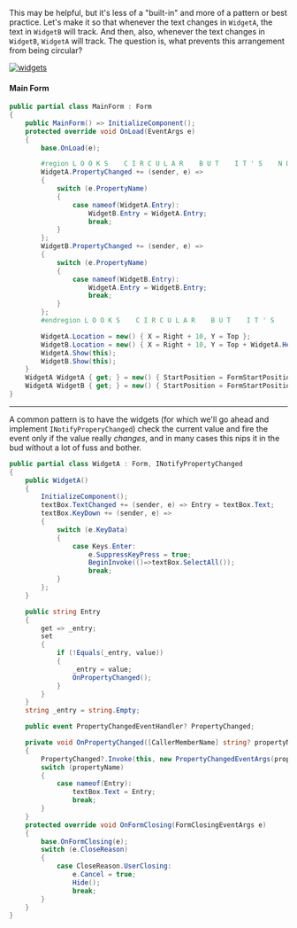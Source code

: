 This may be helpful, but it's less of a "built-in" and more of a pattern or best practice. Let's make it so that whenever the text changes in `WidgetA`, the text in `WidgetB` will track. And then, also, whenever the text changes in `WidgetB`, `WidgetA` will track. The question is, what prevents this arrangement from being circular?

[![widgets][1]][1]

#### Main Form

```csharp
public partial class MainForm : Form
{
    public MainForm() => InitializeComponent();
    protected override void OnLoad(EventArgs e)
    {
        base.OnLoad(e);

        #region L O O K S    C I R C U L A R    B U T    I T ' S    N O T
        WidgetA.PropertyChanged += (sender, e) =>
        {
            switch (e.PropertyName)
            {
                case nameof(WidgetA.Entry):
                    WidgetB.Entry = WidgetA.Entry;
                    break;
            }
        };           
        WidgetB.PropertyChanged += (sender, e) =>
        {
            switch (e.PropertyName)
            {
                case nameof(WidgetB.Entry):
                    WidgetA.Entry = WidgetB.Entry;
                    break;
            }
        };
        #endregion L O O K S    C I R C U L A R    B U T    I T ' S    N O T

        WidgetA.Location = new() { X = Right + 10, Y = Top };
        WidgetB.Location = new() { X = Right + 10, Y = Top + WidgetA.Height + 10};
        WidgetA.Show(this);
        WidgetB.Show(this);
    }
    WidgetA WidgetA { get; } = new() { StartPosition = FormStartPosition.Manual };
    WidgetA WidgetB { get; } = new() { StartPosition = FormStartPosition.Manual };
}
```

___

A common pattern is to have the widgets (for which we'll go ahead and implement `INotifyProperyChanged`) check the current value and fire the event only if the value really _changes_, and in many cases this nips it in the bud without a lot of fuss and bother. 

```csharp
public partial class WidgetA : Form, INotifyPropertyChanged
{
    public WidgetA()
    {
        InitializeComponent();
        textBox.TextChanged += (sender, e) => Entry = textBox.Text;
        textBox.KeyDown += (sender, e) =>
        {
            switch (e.KeyData)
            {
                case Keys.Enter:
                    e.SuppressKeyPress = true;
                    BeginInvoke(()=>textBox.SelectAll());
                    break;
            }
        };
    }

    public string Entry
    {
        get => _entry;
        set
        {
            if (!Equals(_entry, value))
            {
                _entry = value;
                OnPropertyChanged();
            }
        }
    }
    string _entry = string.Empty;

    public event PropertyChangedEventHandler? PropertyChanged;

    private void OnPropertyChanged([CallerMemberName] string? propertyName = null)
    {
        PropertyChanged?.Invoke(this, new PropertyChangedEventArgs(propertyName));
        switch (propertyName)
        {
            case nameof(Entry):
                textBox.Text = Entry;
                break;
        }
    }
    protected override void OnFormClosing(FormClosingEventArgs e)
    {
        base.OnFormClosing(e);
        switch (e.CloseReason)
        {
            case CloseReason.UserClosing:
                e.Cancel = true;
                Hide();
                break;
        }
    }
}
```

  [1]: https://i.sstatic.net/yIB9Q10w.png